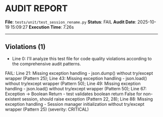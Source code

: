 # AUDIT REPORT

**File**: `tests/unit/test_session_rename.py`
**Status**: FAIL
**Audit Date**: 2025-10-19 15:09:27
**Execution Time**: 7.26s

---

## Violations (1)

- Line 0: I'll analyze this test file for code quality violations according to the comprehensive audit patterns.

FAIL: Line 21: Missing exception handling - json.dump() without try/except wrapper (Pattern 25); Line 43: Missing exception handling - json.load() without try/except wrapper (Pattern 50); Line 49: Missing exception handling - json.load() without try/except wrapper (Pattern 50); Line 67: Exception → Boolean Return - test validates boolean return False for non-existent session, should raise exception (Pattern 22, 28); Line 88: Missing exception handling - Session manager initialization without try/except wrapper (Pattern 25)
 (severity: CRITICAL)
